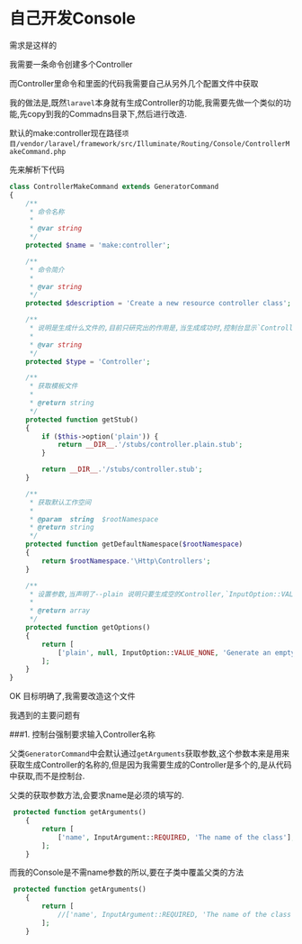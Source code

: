 # 自己开发Console

需求是这样的

我需要一条命令创建多个Controller

而Controller里命令和里面的代码我需要自己从另外几个配置文件中获取

我的做法是,既然`laravel`本身就有生成Controller的功能,我需要先做一个类似的功能,先copy到我的Commadns目录下,然后进行改造.

默认的make:controller现在路径`项目/vendor/laravel/framework/src/Illuminate/Routing/Console/ControllerMakeCommand.php`

先来解析下代码

```php
class ControllerMakeCommand extends GeneratorCommand
{
    /**
     * 命令名称
     *
     * @var string
     */
    protected $name = 'make:controller';

    /**
     * 命令简介
     *
     * @var string
     */
    protected $description = 'Create a new resource controller class';

    /**
     * 说明是生成什么文件的,目前只研究出的作用是,当生成成功时,控制台显示`Controller created successfully`的作用
     *
     * @var string
     */
    protected $type = 'Controller';

    /**
     * 获取模板文件
     *
     * @return string
     */
    protected function getStub()
    {
        if ($this->option('plain')) {
            return __DIR__.'/stubs/controller.plain.stub';
        }

        return __DIR__.'/stubs/controller.stub';
    }

    /**
     * 获取默认工作空间
     *
     * @param  string  $rootNamespace
     * @return string
     */
    protected function getDefaultNamespace($rootNamespace)
    {
        return $rootNamespace.'\Http\Controllers';
    }

    /**
     * 设置参数,当声明了--plain 说明只要生成空的Controller,`InputOption::VALUE_NONE`代表这个参数可有可无.
     *
     * @return array
     */
    protected function getOptions()
    {
        return [
            ['plain', null, InputOption::VALUE_NONE, 'Generate an empty controller class.'],
        ];
    }
}

```
OK 目标明确了,我需要改造这个文件

我遇到的主要问题有

###1. 控制台强制要求输入Controller名称

父类`GeneratorCommand`中会默认通过`getArguments`获取参数,这个参数本来是用来获取生成Controller的名称的,但是因为我需要生成的Controller是多个的,是从代码中获取,而不是控制台.

父类的获取参数方法,会要求name是必须的填写的.
```php
 protected function getArguments()
    {
        return [
            ['name', InputArgument::REQUIRED, 'The name of the class'],
        ];
    }
```

而我的Console是不需name参数的所以,要在子类中覆盖父类的方法

```php
 protected function getArguments()
    {
        return [
            //['name', InputArgument::REQUIRED, 'The name of the class'],
        ];
    }
```